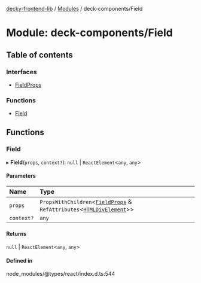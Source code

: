 [decky-frontend-lib](../README.md) / [Modules](../modules.md) / deck-components/Field

# Module: deck-components/Field

## Table of contents

### Interfaces

- [FieldProps](../interfaces/deck_components_Field.FieldProps.md)

### Functions

- [Field](deck_components_Field.md#field)

## Functions

### Field

▸ **Field**(`props`, `context?`): ``null`` \| `ReactElement`<`any`, `any`\>

#### Parameters

| Name | Type |
| :------ | :------ |
| `props` | `PropsWithChildren`<[`FieldProps`](../interfaces/deck_components_Field.FieldProps.md) & `RefAttributes`<[`HTMLDivElement`]( https://developer.mozilla.org/en-US/docs/Web/API/HTMLDivElement )\>\> |
| `context?` | `any` |

#### Returns

``null`` \| `ReactElement`<`any`, `any`\>

#### Defined in

node_modules/@types/react/index.d.ts:544

